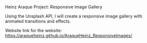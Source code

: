 Heinz Araque
Project: Responsive Image Gallery

Using the Unsplash API, I will create a responsive image gallery with animated transitions and effects. 

Website link for the website:
https://araqueheinz.github.io/AraqueHeinz_ResponsiveImages/